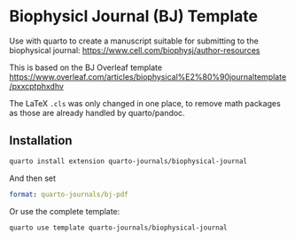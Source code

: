 # Biophysicl Journal (BJ) Template

Use with quarto to create a manuscript suitable for submitting to the biophysical journal: <https://www.cell.com/biophysj/author-resources>

This is based on the BJ Overleaf template
<https://www.overleaf.com/articles/biophysical%E2%80%90journaltemplate/pxxcptphxdhv>

The LaTeX `.cls` was only changed in one place, to remove math packages as those are already handled by quarto/pandoc.

## Installation

```bash
quarto install extension quarto-journals/biophysical-journal
```

And then set

```yaml
format: quarto-journals/bj-pdf
```

Or use the complete template:

```bash
quarto use template quarto-journals/biophysical-journal
```

